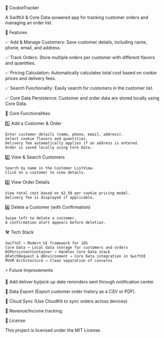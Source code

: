 🍪 CookieTracker

A SwiftUI & Core Data-powered app for tracking customer orders and managing an order list.

📌 Features

✅ Add & Manage Customers: Save customer details, including name, phone, email, and address.

✅ Track Orders: Store multiple orders per customer with different flavors and quantities.

✅ Pricing Calculation: Automatically calculates total cost based on cookie prices and delivery fees.

✅ Search Functionality: Easily search for customers in the customer list.

✅ Core Data Persistence: Customer and order data are stored locally using Core Data.

🎯 Core Functionalities

1️⃣ Add a Customer & Order

    Enter customer details (name, phone, email, address).
    Select cookie flavors and quantities.
    Delivery fee automatically applies if an address is entered.
    Order is saved locally using Core Data.

2️⃣ View & Search Customers

    Search by name in the Customer ListView.
    Click on a customer to view details.

3️⃣ View Order Details

    View total cost based on $2.50 per cookie pricing model.
    Delivery fee is displayed if applicable.

4️⃣ Delete a Customer (with Confirmation)

    Swipe left to delete a customer.
    A confirmation alert appears before deletion.

🛠️ Tech Stack

    SwiftUI → Modern UI framework for iOS
    Core Data → Local data storage for customers and orders
    NSPersistentContainer → Handles Core Data stack
    @FetchRequest & @Environment → Core Data integration in SwiftUI
    MVVM Architecture → Clean separation of concerns
    
⚡ Future Improvements

🔹 Add deliver by/pick up date reminders sent through notification center.

🔹 Data Export (Export customer order history as a CSV or PDF).

🔹 Cloud Sync (Use CloudKit to sync orders across devices).

🔹 Revenue/Income tracking.


📜 License

This project is licensed under the MIT License.
